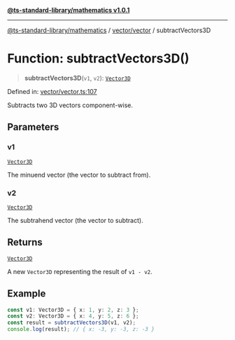 [**@ts-standard-library/mathematics v1.0.1**](../../../README.md)

***

[@ts-standard-library/mathematics](../../../README.md) / [vector/vector](../README.md) / subtractVectors3D

# Function: subtractVectors3D()

> **subtractVectors3D**(`v1`, `v2`): [`Vector3D`](../type-aliases/Vector3D.md)

Defined in: [vector/vector.ts:107](https://github.com/gabaudette/ts-stdlib/blob/7333da76bc775fbabd0907ad8519b912cfc2fe26/packages/mathematics/src/vector/vector.ts#L107)

Subtracts two 3D vectors component-wise.

## Parameters

### v1

[`Vector3D`](../type-aliases/Vector3D.md)

The minuend vector (the vector to subtract from).

### v2

[`Vector3D`](../type-aliases/Vector3D.md)

The subtrahend vector (the vector to subtract).

## Returns

[`Vector3D`](../type-aliases/Vector3D.md)

A new `Vector3D` representing the result of `v1 - v2`.

## Example

```ts
const v1: Vector3D = { x: 1, y: 2, z: 3 };
const v2: Vector3D = { x: 4, y: 5, z: 6 };
const result = subtractVectors3D(v1, v2);
console.log(result); // { x: -3, y: -3, z: -3 }
```
